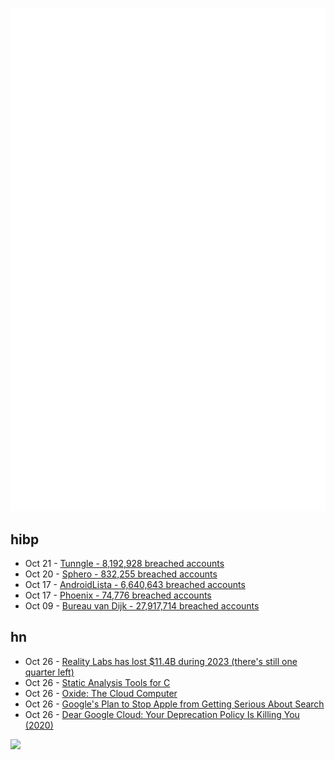 ![Metrics](https://raw.githubusercontent.com/phixion/phixion/master/metrics.svg)

## hibp

<!--
for https://github.com/phixion/phixion/blob/main/.github/workflows/feeds.yml
-->
<!--START_SECTION:haveibeenpwnd-->
- Oct 21 - [Tunngle - 8,192,928 breached accounts](https://haveibeenpwned.com/PwnedWebsites#Tunngle)
- Oct 20 - [Sphero - 832,255 breached accounts](https://haveibeenpwned.com/PwnedWebsites#Sphero)
- Oct 17 - [AndroidLista - 6,640,643 breached accounts](https://haveibeenpwned.com/PwnedWebsites#AndroidLista)
- Oct 17 - [Phoenix - 74,776 breached accounts](https://haveibeenpwned.com/PwnedWebsites#Phoenix)
- Oct 09 - [Bureau van Dijk - 27,917,714 breached accounts](https://haveibeenpwned.com/PwnedWebsites#BVD)
<!--END_SECTION:haveibeenpwnd-->

## hn

<!--
for https://github.com/phixion/phixion/blob/main/.github/workflows/feeds.yml
-->
<!--START_SECTION:hn-->
- Oct 26 - [Reality Labs has lost $11.4B during 2023 (there's still one quarter left)](https://www.gamedeveloper.com/business/reality-labs-has-lost-11-4-billion-during-2023-and-there-s-still-one-quarter-left-)
- Oct 26 - [Static Analysis Tools for C](https://github.com/analysis-tools-dev/static-analysis)
- Oct 26 - [Oxide: The Cloud Computer](https://oxide.computer/blog/the-cloud-computer)
- Oct 26 - [Google's Plan to Stop Apple from Getting Serious About Search](https://www.nytimes.com/2023/10/26/technology/google-apple-search-spotlight.html)
- Oct 26 - [Dear Google Cloud: Your Deprecation Policy Is Killing You (2020)](https://steve-yegge.medium.com/dear-google-cloud-your-deprecation-policy-is-killing-you-ee7525dc05dc)
<!--END_SECTION:hn-->

<!--
for https://yhype.me
-->
![](https://hit.yhype.me/github/profile?user_id=13013670)
